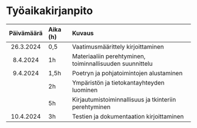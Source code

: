 # Työaikakirjanpito

| Päivämäärä | Aika (h)| Kuvaus|
| :--------: | :------ | :---- |
| 26.3.2024  | 0,5     | Vaatimusmäärittely kirjoittaminen |
| 8.4.2024   | 1h      | Materiaaliin perehtyminen, toiminnallisuuden suunnittelu |
| 9.4.2024   | 1,5h    | Poetryn ja pohjatoimintojen alustaminen |
|            | 2h      | Ympäristön ja tietokantayhteyden luominen |
|            | 5h      | Kirjautumistoiminnallisuus ja tkinteriin perehtyminen |
| 10.4.2024  | 3h      | Testien ja dokumentaation kirjoittaminen |


